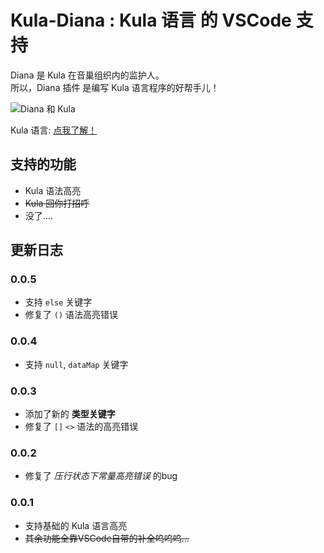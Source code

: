 # Kula-Diana : Kula 语言 的 VSCode 支持
Diana 是 Kula 在音巢组织内的监护人。    
所以，Diana 插件 是编写 Kula 语言程序的好帮手儿！    

![Diana 和 Kula](https://imgsa.baidu.com/forum/w%3D580/sign=9843244436d3d539c13d0fcb0a86e927/fd0729a4462309f7c1fba9a8720e0cf3d6cad645.jpg)

Kula 语言: [点我了解！](https://github.com/kula-lang/Kula)

## 支持的功能
+ Kula 语法高亮
+ ~~Kula 回你打招呼~~
+ 没了....

## 更新日志

### 0.0.5
+ 支持 `else` 关键字
+ 修复了 `()` 语法高亮错误

### 0.0.4
+ 支持 `null`, `dataMap` 关键字

### 0.0.3
+ 添加了新的 **类型关键字**
+ 修复了 `[]` `<>` 语法的高亮错误

### 0.0.2
+ 修复了 *压行状态下常量高亮错误* 的bug

### 0.0.1
+ 支持基础的 Kula 语言高亮
+ ~~其余功能全靠VSCode自带的补全呜呜呜...~~